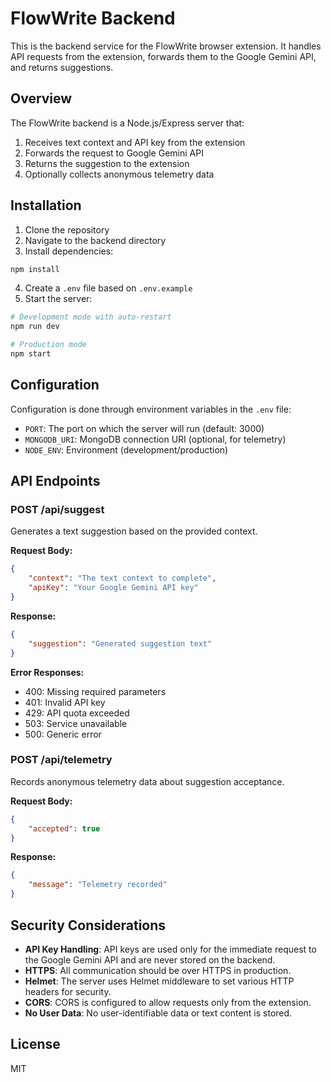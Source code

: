 # FlowWrite Backend

This is the backend service for the FlowWrite browser extension. It handles API requests from the extension, forwards them to the Google Gemini API, and returns suggestions.

## Overview

The FlowWrite backend is a Node.js/Express server that:

1. Receives text context and API key from the extension
2. Forwards the request to Google Gemini API
3. Returns the suggestion to the extension
4. Optionally collects anonymous telemetry data

## Installation

1. Clone the repository
2. Navigate to the backend directory
3. Install dependencies:

```bash
npm install
```

4. Create a `.env` file based on `.env.example`
5. Start the server:

```bash
# Development mode with auto-restart
npm run dev

# Production mode
npm start
```

## Configuration

Configuration is done through environment variables in the `.env` file:

-   `PORT`: The port on which the server will run (default: 3000)
-   `MONGODB_URI`: MongoDB connection URI (optional, for telemetry)
-   `NODE_ENV`: Environment (development/production)

## API Endpoints

### POST /api/suggest

Generates a text suggestion based on the provided context.

**Request Body:**

```json
{
    "context": "The text context to complete",
    "apiKey": "Your Google Gemini API key"
}
```

**Response:**

```json
{
    "suggestion": "Generated suggestion text"
}
```

**Error Responses:**

-   400: Missing required parameters
-   401: Invalid API key
-   429: API quota exceeded
-   503: Service unavailable
-   500: Generic error

### POST /api/telemetry

Records anonymous telemetry data about suggestion acceptance.

**Request Body:**

```json
{
    "accepted": true
}
```

**Response:**

```json
{
    "message": "Telemetry recorded"
}
```

## Security Considerations

-   **API Key Handling**: API keys are used only for the immediate request to the Google Gemini API and are never stored on the backend.
-   **HTTPS**: All communication should be over HTTPS in production.
-   **Helmet**: The server uses Helmet middleware to set various HTTP headers for security.
-   **CORS**: CORS is configured to allow requests only from the extension.
-   **No User Data**: No user-identifiable data or text content is stored.

## License

MIT
